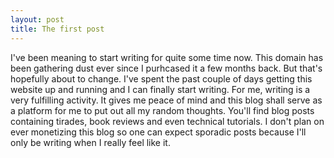 ```yaml
---
layout: post
title: The first post
---
```



I've been meaning to start writing for quite some time now. This domain has been gathering dust ever since I purhcased it a few months back. But that's hopefully about to change. I've spent the past couple of days getting this website up and running and I can finally start writing. For me, writing is a very fulfilling activity. It gives me peace of mind and this blog shall serve as a platform for me to put out all my 
random thoughts. You'll find blog posts containing tirades, book reviews and even technical tutorials. I don't plan on ever monetizing this blog so one can expect sporadic posts because I'll only be writing when I really feel like it.
